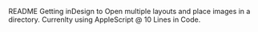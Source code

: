 README
Getting inDesign to Open multiple layouts and place images in a directory.
Currenlty using AppleScript @ 10 Lines in Code.
